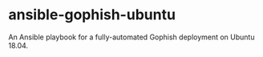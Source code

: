 # ansible-gophish-ubuntu
 An Ansible playbook for a fully-automated Gophish deployment on Ubuntu 18.04.
